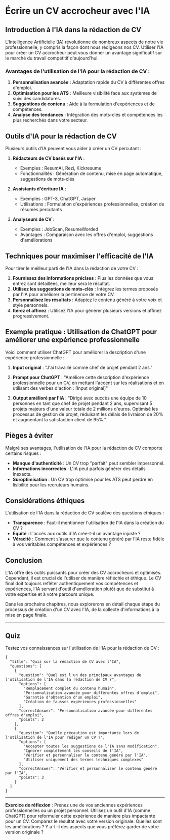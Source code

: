 # Écrire un CV accrocheur avec l'IA

## Introduction à l'IA dans la rédaction de CV

L'Intelligence Artificielle (IA) révolutionne de nombreux aspects de notre vie professionnelle, y compris la façon dont nous rédigeons nos CV. Utiliser l'IA pour créer un CV accrocheur peut vous donner un avantage significatif sur le marché du travail compétitif d'aujourd'hui.

### Avantages de l'utilisation de l'IA pour la rédaction de CV :

1. **Personnalisation avancée** : Adaptation rapide du CV à différentes offres d'emploi.
2. **Optimisation pour les ATS** : Meilleure visibilité face aux systèmes de suivi des candidatures.
3. **Suggestions de contenu** : Aide à la formulation d'expériences et de compétences.
4. **Analyse des tendances** : Intégration des mots-clés et compétences les plus recherchés dans votre secteur.

## Outils d'IA pour la rédaction de CV

Plusieurs outils d'IA peuvent vous aider à créer un CV percutant :

1. **Rédacteurs de CV basés sur l'IA** :
   - Exemples : ResumAI, Rezi, Kickresume
   - Fonctionnalités : Génération de contenu, mise en page automatique, suggestions de mots-clés

2. **Assistants d'écriture IA** :
   - Exemples : GPT-3, ChatGPT, Jasper
   - Utilisations : Formulation d'expériences professionnelles, création de résumés percutants

3. **Analyseurs de CV** :
   - Exemples : JobScan, ResumeWorded
   - Avantages : Comparaison avec les offres d'emploi, suggestions d'améliorations

## Techniques pour maximiser l'efficacité de l'IA

Pour tirer le meilleur parti de l'IA dans la rédaction de votre CV :

1. **Fournissez des informations précises** : Plus les données que vous entrez sont détaillées, meilleur sera le résultat.
2. **Utilisez les suggestions de mots-clés** : Intégrez les termes proposés par l'IA pour améliorer la pertinence de votre CV.
3. **Personnalisez les résultats** : Adaptez le contenu généré à votre voix et style personnels.
4. **Itérez et affinez** : Utilisez l'IA pour générer plusieurs versions et affinez progressivement.

## Exemple pratique : Utilisation de ChatGPT pour améliorer une expérience professionnelle

Voici comment utiliser ChatGPT pour améliorer la description d'une expérience professionnelle :

1. **Input original** : "J'ai travaillé comme chef de projet pendant 2 ans."

2. **Prompt pour ChatGPT** : "Améliore cette description d'expérience professionnelle pour un CV, en mettant l'accent sur les réalisations et en utilisant des verbes d'action : [Input original]"

3. **Output amélioré par l'IA** :
   "Dirigé avec succès une équipe de 10 personnes en tant que chef de projet pendant 2 ans, supervisant 5 projets majeurs d'une valeur totale de 2 millions d'euros. Optimisé les processus de gestion de projet, réduisant les délais de livraison de 20% et augmentant la satisfaction client de 95%."

## Pièges à éviter

Malgré ses avantages, l'utilisation de l'IA pour la rédaction de CV comporte certains risques :

- **Manque d'authenticité** : Un CV trop "parfait" peut sembler impersonnel.
- **Informations incorrectes** : L'IA peut parfois générer des détails inexacts.
- **Suroptimisation** : Un CV trop optimisé pour les ATS peut perdre en lisibilité pour les recruteurs humains.

## Considérations éthiques

L'utilisation de l'IA dans la rédaction de CV soulève des questions éthiques :

- **Transparence** : Faut-il mentionner l'utilisation de l'IA dans la création du CV ?
- **Équité** : L'accès aux outils d'IA crée-t-il un avantage injuste ?
- **Véracité** : Comment s'assurer que le contenu généré par l'IA reste fidèle à vos véritables compétences et expériences ?

## Conclusion

L'IA offre des outils puissants pour créer des CV accrocheurs et optimisés. Cependant, il est crucial de l'utiliser de manière réfléchie et éthique. Le CV final doit toujours refléter authentiquement vos compétences et expériences, l'IA servant d'outil d'amélioration plutôt que de substitut à votre expertise et à votre parcours unique.

Dans les prochains chapitres, nous explorerons en détail chaque étape du processus de création d'un CV avec l'IA, de la collecte d'informations à la mise en page finale.

---
## Quiz

Testez vos connaissances sur l'utilisation de l'IA pour la rédaction de CV :

```qcm
{
  "title": "Quiz sur la rédaction de CV avec l'IA",
  "questions": [
    {
      "question": "Quel est l'un des principaux avantages de l'utilisation de l'IA dans la rédaction de CV ?",
      "options": [
        "Remplacement complet du contenu humain",
        "Personnalisation avancée pour différentes offres d'emploi",
        "Garantie d'obtention d'un emploi",
        "Création de fausses expériences professionnelles"
      ],
      "correctAnswer": "Personnalisation avancée pour différentes offres d'emploi",
      "points": 2
    },
    {
      "question": "Quelle précaution est importante lors de l'utilisation de l'IA pour rédiger un CV ?",
      "options": [
        "Accepter toutes les suggestions de l'IA sans modification",
        "Ignorer complètement les conseils de l'IA",
        "Vérifier et personnaliser le contenu généré par l'IA",
        "Utiliser uniquement des termes techniques complexes"
      ],
      "correctAnswer": "Vérifier et personnaliser le contenu généré par l'IA",
      "points": 3
    }
  ]
}
```
---

**Exercice de réflexion** : 
Prenez une de vos anciennes expériences professionnelles ou un projet personnel. Utilisez un outil d'IA (comme ChatGPT) pour reformuler cette expérience de manière plus impactante pour un CV. Comparez le résultat avec votre version originale. Quelles sont les améliorations ? Y a-t-il des aspects que vous préférez garder de votre version originale ?